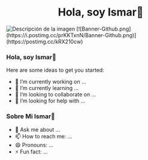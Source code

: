 <div align="center">
    <h1 align="center">Hola, soy Ismar👋
    </div>
    <img src="C:\Users\Ander\Documents\Bannner GITHUB ISMAR\Banner Github.png" alt="Descripción de la imagen">
[![Banner-Github.png](https://i.postimg.cc/prKKTxnN/Banner-Github.png)](https://postimg.cc/kRX210cw) 

  
  
  ### Hola, soy Ismar👋
Here are some ideas to get you started:

- 🔭 I’m currently working on ...
- 🌱 I’m currently learning ...
- 👯 I’m looking to collaborate on ...
- 🤔 I’m looking for help with ...
### Sobre Mi Ismar👋
- 💬 Ask me about ...
- 📫 How to reach me: ...
- 😄 Pronouns: ...
- ⚡ Fun fact: ...
<!--
-->
